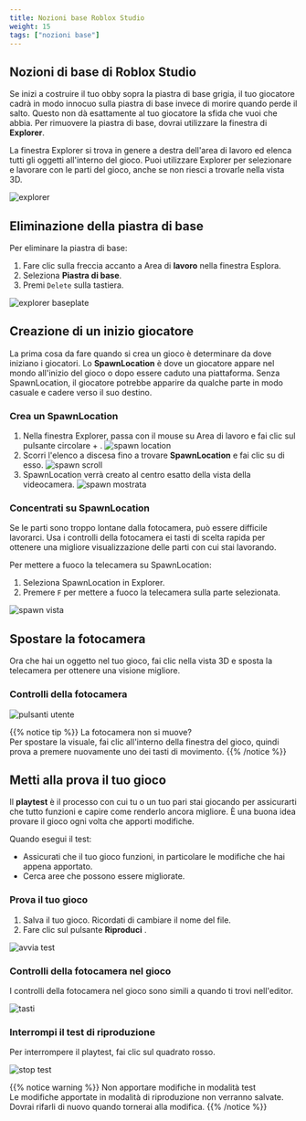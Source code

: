 ```yaml
---
title: Nozioni base Roblox Studio
weight: 15
tags: ["nozioni base"] 
---
```


## Nozioni di base di Roblox Studio

Se inizi a costruire il tuo obby sopra la piastra di base grigia, il tuo giocatore cadrà in modo innocuo sulla piastra di base invece di morire quando perde il salto. Questo non dà esattamente al tuo giocatore la sfida che vuoi che abbia. Per rimuovere la piastra di base, dovrai utilizzare la finestra di **Explorer**.

La finestra Explorer si trova in genere a destra dell'area di lavoro ed elenca tutti gli oggetti all'interno del gioco. Puoi utilizzare Explorer per selezionare e lavorare con le parti del gioco, anche se non riesci a trovarle nella vista 3D.

![explorer](Explorer_860x460.png)

## Eliminazione della piastra di base

Per eliminare la piastra di base:

1. Fare clic sulla freccia accanto a Area di **lavoro** nella finestra Esplora.
1. Seleziona **Piastra di base**.
1. Premi `Delete` sulla tastiera.

![explorer baseplate](ExplorerBaseplate_480x320.png)

## Creazione di un inizio giocatore

La prima cosa da fare quando si crea un gioco è determinare da dove iniziano i giocatori. Lo **SpawnLocation** è dove un giocatore appare nel mondo all'inizio del gioco o dopo essere caduto una piattaforma. Senza SpawnLocation, il giocatore potrebbe apparire da qualche parte in modo casuale e cadere verso il suo destino.

### Crea un SpawnLocation

1. Nella finestra Explorer, passa con il mouse su Area di lavoro e fai clic sul pulsante circolare + .
![spawn location](SpawnLocation_WorkspacePlus_480x320.png)
1. Scorri l'elenco a discesa fino a trovare **SpawnLocation** e fai clic su di esso.
![spawn scroll](SpawnLocation_Scroll_480x320.png)
1. SpawnLocation verrà creato al centro esatto della vista della videocamera.
![spawn mostrata](SpawnLocation_Spawned_480x320.png)

### Concentrati su SpawnLocation

Se le parti sono troppo lontane dalla fotocamera, può essere difficile lavorarci. Usa i controlli della fotocamera ei tasti di scelta rapida per ottenere una migliore visualizzazione delle parti con cui stai lavorando.

Per mettere a fuoco la telecamera su SpawnLocation:

1. Seleziona SpawnLocation in Explorer.
1. Premere `F` per mettere a fuoco la telecamera sulla parte selezionata.

![spawn vista](SpawnLocation_480x320.png)

## Spostare la fotocamera

Ora che hai un oggetto nel tuo gioco, fai clic nella vista 3D e sposta la telecamera per ottenere una visione migliore.

### Controlli della fotocamera

![pulsanti utente](tasti_utente.png)

{{% notice tip %}}
La fotocamera non si muove?  
Per spostare la visuale, fai clic all'interno della finestra del gioco, quindi prova a premere nuovamente uno dei tasti di movimento.
{{% /notice %}}

## Metti alla prova il tuo gioco

Il **playtest** è il processo con cui tu o un tuo pari stai giocando per assicurarti che tutto funzioni e capire come renderlo ancora migliore. È una buona idea provare il gioco ogni volta che apporti modifiche.

Quando esegui il test:

* Assicurati che il tuo gioco funzioni, in particolare le modifiche che hai appena apportato.
* Cerca aree che possono essere migliorate.

### Prova il tuo gioco

1. Salva il tuo gioco. Ricordati di cambiare il nome del file.
1. Fare clic sul pulsante **Riproduci** .

![avvia test](playButton_generic.png)

### Controlli della fotocamera nel gioco
I controlli della fotocamera nel gioco sono simili a quando ti trovi nell'editor.

![tasti](tasti.png)

### Interrompi il test di riproduzione

Per interrompere il playtest, fai clic sul quadrato rosso.

![stop test](stopButton_generic.png)

{{% notice warning %}}
Non apportare modifiche in modalità test  
Le modifiche apportate in modalità di riproduzione non verranno salvate. Dovrai rifarli di nuovo quando tornerai alla modifica.
{{% /notice %}}
